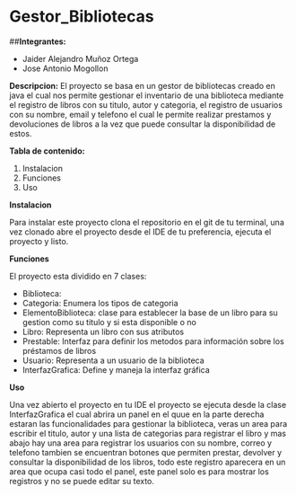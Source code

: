 # **Gestor_Bibliotecas**

##**Integrantes:** 

- Jaider Alejandro Muñoz Ortega
- Jose Antonio Mogollon

**Descripcion:**
El proyecto se basa en un gestor de bibliotecas creado en java el cual nos permite gestionar el inventario de una biblioteca mediante el registro de libros con su titulo, autor y categoria, el registro de usuarios con su nombre, email y telefono el cual le permite realizar prestamos y devoluciones de libros a la vez que puede consultar la disponibilidad de estos.

**Tabla de contenido:**

1. Instalacion
2. Funciones
3. Uso

**Instalacion**

Para instalar este proyecto clona el repositorio en el git de tu terminal, una vez clonado abre el proyecto desde el IDE de tu preferencia, ejecuta el proyecto y listo.

**Funciones**

El proyecto esta dividido en 7 clases:

- Biblioteca:
- Categoria: Enumera los tipos de categoria
- ElementoBiblioteca: clase para establecer la base de un libro para su gestion como su titulo y si esta disponible o no
- Libro: Representa un libro con sus atributos
- Prestable: Interfaz para definir los metodos para información sobre los préstamos de libros 
- Usuario: Representa a un usuario de la biblioteca
- InterfazGrafica: Define y maneja la interfaz gráfica

**Uso**

Una vez abierto el proyecto en tu IDE el proyecto se ejecuta desde la clase InterfazGrafica el cual abrira un panel en el quue en la parte derecha estaran las funcionalidades para gestionar la biblioteca, veras un area para escribir el titulo, autor y una lista de categorias para registrar el libro y mas abajo hay una area para registrar los usuarios con su nombre, correo y telefono tambien se encuentran botones que permiten prestar, devolver y consultar la disponibilidad de los libros, todo este registro aparecera en un area que ocupa casi todo el panel, este panel solo es para mostrar los registros y no se puede editar su texto.
